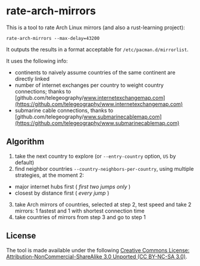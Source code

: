 # rate-arch-mirrors

This is a tool to rate Arch Linux mirrors (and also a rust-learning project):

```
rate-arch-mirrors --max-delay=43200
```

It outputs the results in a format acceptable for `/etc/pacman.d/mirrorlist`.

It uses the following info:

- continents to naively assume countries of the same continent are directly linked
- number of internet exchanges per country to weight country connections; thanks to [github.com/telegeography/www.internetexchangemap.com](https://github.com/telegeography/www.internetexchangemap.com)
- submarine cable connections, thanks to [github.com/telegeography/www.submarinecablemap.com](https://github.com/telegeography/www.submarinecablemap.com)

## Algorithm

1. take the next country to explore (or `--entry-country` option, `US` by default)
2. find neighbor countries `--country-neighbors-per-country`, using multiple strategies, at the moment 2:

- major internet hubs first ( _first two jumps only_ )
- closest by distance first ( _every jump_ )

3. take Arch mirrors of countries, selected at step 2, test speed and take 2 mirrors: 1 fastest and 1 with shortest connection time
4. take countries of mirrors from step 3 and go to step 1

## License

The tool is made available under the following
[Creative Commons License: Attribution-NonCommercial-ShareAlike 3.0 Unported (CC BY-NC-SA 3.0)](https://creativecommons.org/licenses/by-nc-sa/3.0/).
